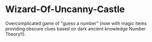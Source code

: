 # Wizard-Of-Uncanny-Castle
Overcomplicated game of "guess a number" (now with magic items providing obscure clues based on dark ancient knowledge  Number Theory!!). 
